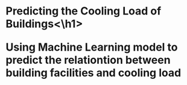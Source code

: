 <h1>Predicting the Cooling Load of Buildings<\h1>


Using Machine Learning model to predict the relationtion between building facilities and cooling load 
